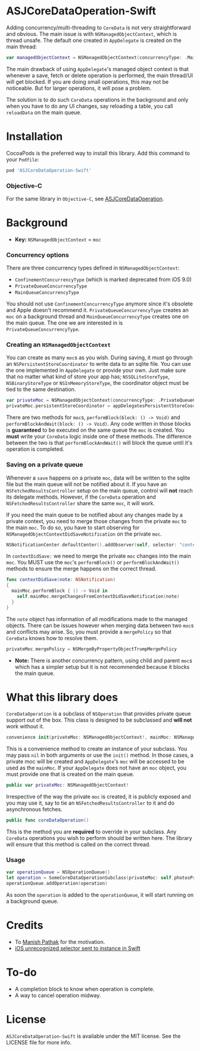# ASJCoreDataOperation-Swift

Adding concurrency/multi-threading to `CoreData` is not very straightforward and obvious. The main issue is with `NSManagedObjectContext`, which is thread unsafe. The default one created in `AppDelegate` is created on the main thread:

```swift
var managedObjectContext = NSManagedObjectContext(concurrencyType: .MainQueueConcurrencyType)
```

The main drawback of using `AppDelegate`'s managed object context is that whenever a save, fetch or delete operation is performed, the main thread/UI will get blocked. If you are doing small operations, this may not be noticeable. But for larger operations, it will pose a problem.

The solution is to do such `CoreData` operations in the background and only when you have to do any UI changes, say reloading a table, you call `reloadData` on the main queue.

# Installation

CocoaPods is the preferred way to install this library. Add this command to your `Podfile`:

```ruby
pod 'ASJCoreDataOperation-Swift'
```

### Objective-C

For the same library in `Objective-C`, see [ASJCoreDataOperation](https://github.com/sudeepjaiswal/ASJCoreDataOperation).

# Background

* **Key:** `NSManagedObjectContext` = `moc`

### Concurrency options

There are three concurrency types defined in `NSManagedObjectContext`:

- `ConfinementConcurrencyType` (which is marked deprecated from iOS 9.0)
- `PrivateQueueConcurrencyType`
- `MainQueueConcurrencyType`

You should not use `ConfinementConcurrencyType` anymore since it's obsolete and Apple doesn't recommend it. `PrivateQueueConcurrencyType` creates an `moc` on a background thread and `MainQueueConcurrencyType` creates one on the main queue. The one we are interested in is `PrivateQueueConcurrencyType`.

### Creating an `NSManagedObjectContext`

You can create as many `moc`s as you wish. During saving, it must go through an `NSPersistentStoreCoordinator` to write data to an sqlite file. You can use the one implemented in `AppDelegate` or provide your own. Just make sure that no matter what kind of store your app has; `NSSQLiteStoreType`, `NSBinaryStoreType` or `NSInMemoryStoreType`, the coordinator object must be tied to the same destination.

```swift
var privateMoc = NSManagedObjectContext(concurrencyType: .PrivateQueueConcurrencyType)
privateMoc.persistentStoreCoordinator = appDelegatesPersistentStoreCoordinator;
```

There are two methods for `moc`s, `performBlock(block: () -> Void)` and `performBlockAndWait(block: () -> Void)`. Any code written in those blocks is **guaranteed** to be executed on the same queue the `moc` is created. You **must** write your `CoreData` logic inside one of these methods. The difference between the two is that `performBlockAndWait()` will block the queue until it's operation is completed.

### Saving on a private queue

Whenever a `save` happens on a private `moc`, data will be written to the sqlite file but the main queue will not be notified about it. If you have an `NSFetchedResultsController` setup on the main queue, control will **not** reach its delegate methods. However, if the `CoreData` operation and `NSFetchedResultsController` share the same `moc`, it will work.

If you need the main queue to be notified about any changes made by a private context, you need to merge those changes from the private `moc` to the main `moc`. To do so, you have to start observing for `NSManagedObjectContextDidSaveNotification` on the private `moc`.

```swift
NSNotificationCenter.defaultCenter().addObserver(self, selector: "contextDidSave:", name: NSManagedObjectContextDidSaveNotification, object: privateMoc)
```

In `contextDidSave:` we need to merge the private `moc` changes into the main `moc`. You MUST use the `moc`'s `performBlock()` or `performBlockAndWait()` methods to ensure the merge happens on the correct thread.

```swift
func contextDidSave(note: NSNotification)
{
  mainMoc.performBlock { () -> Void in
    self.mainMoc.mergeChangesFromContextDidSaveNotification(note)
  }
}
```

The `note` object has information of all modifications made to the managed objects. There can be issues however when merging data between two `moc`s and conflicts may arise. So, you must provide a `mergePolicy` so that `CoreData` knows how to resolve them.

```swift
privateMoc.mergePolicy = NSMergeByPropertyObjectTrumpMergePolicy
```

* **Note:** There is another concurrency pattern, using child and parent `moc`s which has a simpler setup but it is not recommended because it blocks the main queue.

# What this library does

`CoreDataOperation` is a subclass of `NSOperation` that provides private queue support out of the box. This class is designed to be subclassed and **will not** work without it.

```swift
convenience init(privateMoc: NSManagedObjectContext!, mainMoc: NSManagedObjectContext!)
```

This is a convenience method to create an instance of your subclass. You may pass `nil` in both arguments or use the `init()` method. In those cases, a private moc will be created and `AppDelegate`'s `moc` will be accessed to be used as the `mainMoc`. If your `AppDelegate` does not have an `moc` object, you must provide one that is created on the main queue.

```swift
public var privateMoc: NSManagedObjectContext!
```

Irrespective of the way the private `moc` is created, it is publicly exposed and you may use it, say to tie an `NSFetchedResultsController` to it and do asynchronous fetches.

```swift 
public func coreDataOperation()
```

This is the method you are **required** to override in your subclass. Any `CoreData` operations you wish to perform should be written here. The library will ensure that this method is called on the correct thread.

### Usage

```swift
var operationQueue = NSOperationQueue()
let operation = SomeCoreDataOperationSubclass(privateMoc: self.photosPrivateMoc, mainMoc: nil)
operationQueue.addOperation(operation)
```

As soon the `operation` is added to the `operationQueue`, it will start running on a background queue.

# Credits

- To [Manish Pathak](https://github.com/manish-1988) for the motivation.
- [iOS unrecognized selector sent to instance in Swift](http://stackoverflow.com/questions/24153058/ios-unrecognized-selector-sent-to-instance-in-swift)

# To-do

- A completion block to know when operation is complete.
- A way to cancel operation midway.

# License

`ASJCoreDataOperation-Swift` is available under the MIT license. See the LICENSE file for more info.
